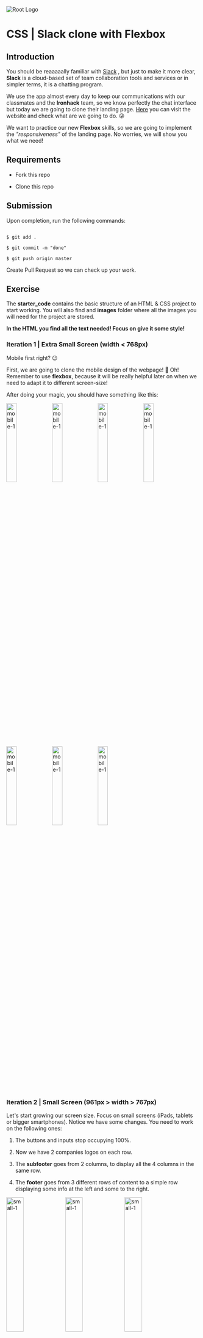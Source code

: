 ![Root Logo](https://imgur.com/np0rofN.png)

  


# CSS | Slack clone with Flexbox

  

## Introduction

  

You should be reaaaaally familiar with [Slack](https://www.slack.com/) , but just to make it more clear, **Slack** is a cloud-based set of team collaboration tools and services or in simpler terms, it is a chatting program.

  

We use the app almost every day to keep our communications with our classmates and the **Ironhack** team, so we know perfectly the chat interface but today we are going to clone their landing page. [Here](https://www.slack.com/) you can visit the website and check what are we going to do. :stuck_out_tongue_winking_eye:

  

We want to practice our new **Flexbox** skills, so we are going to implement the *"responsiveness"* of the landing page. No worries, we will show you what we need!

  
  

## Requirements

  

- Fork this repo

- Clone this repo

  

## Submission

  

Upon completion, run the following commands:

```

$ git add .

$ git commit -m "done"

$ git push origin master

```

Create Pull Request so we can check up your work.

  

## Exercise

  

The **starter_code** contains the basic structure of an HTML & CSS project to start working. You will also find and **images** folder where all the images you will need for the project are stored.

  

**In the HTML you find all the text needed! Focus on give it some style!**

  

### Iteration 1 | Extra Small Screen (width < 768px)

  

Mobile first right? :wink:

  

First, we are going to clone the mobile design of the webpage! 📱 Oh! Remember to use **flexbox**, because it will be really helpful later on when we need to adapt it to different screen-size!

After doing your magic, you should have something like this:

  

<img  src="https://user-images.githubusercontent.com/23629340/33178991-38f26dcc-d068-11e7-8ebd-3e0ef8d72ad4.gif"  alt="mobile-1"  style="width:23%">

  
  

<img  src="https://user-images.githubusercontent.com/23629340/33178659-3a19db82-d067-11e7-85a5-62eeb67a0645.png"  alt="mobile-1"  style="width:23%">

  

<img  src="https://user-images.githubusercontent.com/23629340/33178689-508d3b48-d067-11e7-9b9f-e6548b71cecd.png"  alt="mobile-1"  style="width:23%">

  

<img  src="https://user-images.githubusercontent.com/23629340/33178733-685542ac-d067-11e7-8a72-39ac499bf0f4.png"  alt="mobile-1"  style="width:23%">

  

<img  src="https://user-images.githubusercontent.com/23629340/33178749-6e4442bc-d067-11e7-9d0b-b141b790baa0.png"  alt="mobile-1"  style="width:23%">

  

<img  src="https://user-images.githubusercontent.com/23629340/33178753-74a135de-d067-11e7-8e96-6b27ea3f258f.png"  alt="mobile-1"  style="width:23%">

  

<img  src="https://user-images.githubusercontent.com/23629340/33178771-7cf0f440-d067-11e7-9676-0a61eb7c8568.png"  alt="mobile-1"  style="width:23%">

  
  

### Iteration 2 | Small Screen (961px > width > 767px)

  

Let's start growing our screen size. Focus on small screens (iPads, tablets or bigger smartphones). Notice we have some changes. You need to work on the following ones:

  

1. The buttons and inputs stop occupying 100%.

  

2. Now we have 2 companies logos on each row.

  

3. The **subfooter** goes from 2 columns, to display all the 4 columns in the same row.

  

4. The **footer** goes from 3 different rows of content to a simple row displaying some info at the left and some to the right.

  

<img  src="https://user-images.githubusercontent.com/23629340/33179399-8b29965a-d069-11e7-881a-667a1ca65f09.gif"  alt="small-1"  style="width:30%">

  

<img  src="https://user-images.githubusercontent.com/23629340/33179329-53cf51fe-d069-11e7-8445-fd29ea7f72b7.png"  alt="small-1"  style="width:30%">

  

<img  src="https://user-images.githubusercontent.com/23629340/33179319-4baeedc2-d069-11e7-8b93-9faf914bf856.png"  alt="small-1"  style="width:30%">

  

<img  src="https://user-images.githubusercontent.com/23629340/33179312-433f1374-d069-11e7-86e9-cc329b545dbc.png"  alt="small-1"  style="width:30%">

  

<img  src="https://user-images.githubusercontent.com/23629340/33179339-5a8e8f28-d069-11e7-909b-045ee2f6126b.png"  alt="small-1"  style="width:30%">

  

### Iteration 3 | Medium Screen (1024px > width > 960px)

  

The easiest change we will have. You should display 3 logos per row on the **"You're in good company"** section. Easy peasy!

  

<img  src="https://user-images.githubusercontent.com/23629340/33180156-17eac5e4-d06c-11e7-85b6-60197aa9ec48.gif"  alt="medium-1"  style="width:50%">

  
  

### Iteration 4 | Large Screen (width > 1200px)

  

Last one! Some small changes and we are done!

  

1. Our **nav-bar** starts to show all the menu links, so go ahead, remove the collapse icon and add the list.

  

2. On the top of the webpage, the image is displayed in line with the "Where work happens" text. If you are using `flex-box` (you must :wink: ), this should be super easy!

  

<img  src="https://user-images.githubusercontent.com/23629340/33180433-f5016870-d06c-11e7-96d4-ac6e08ccd008.gif"  alt="medium-1"  style="width:48%">

  

<img  src="https://user-images.githubusercontent.com/23629340/33180340-a19dc6f6-d06c-11e7-9ab6-a6090940d613.png"  alt="medium-1"  style="width:48%">

  

<img  src="https://user-images.githubusercontent.com/23629340/33180353-b49700b0-d06c-11e7-9e87-e54735699ad5.png"  alt="medium-1"  style="width:48%">

  

<img  src="https://user-images.githubusercontent.com/23629340/33180357-bda7665e-d06c-11e7-8a2f-4d647de32944.png"  alt="medium-1"  style="width:48%">

  
  

Happy coding! ❤️